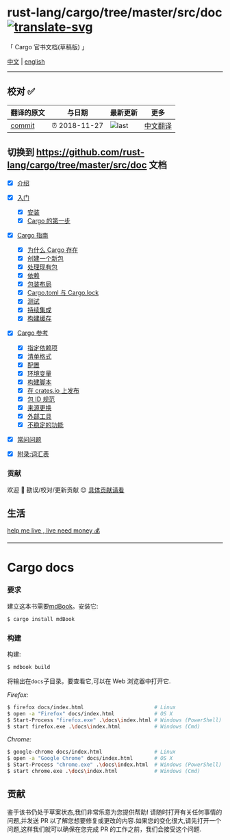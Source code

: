# rust-lang/cargo/tree/master/src/doc  [![translate-svg]][translate-list]

<!-- [![explain]][source] -->

[explain]: http://llever.com/explain.svg
[source]: https://github.com/chinanf-boy/Source-Explain
[translate-svg]: http://llever.com/translate.svg
[translate-list]: https://github.com/chinanf-boy/chinese-translate-list
[size-img]: https://packagephobia.now.sh/badge?p=Name
[size]: https://packagephobia.now.sh/result?p=Name

「 Cargo 官书文档(草稿版) 」

[中文](./readme.md) | [english](https://github.com/istankovic/cargo-docs)

---

## 校对 ✅

<!-- doc-templite START generated -->
<!-- repo = 'rust-lang/cargo' -->
<!-- commit = 'a472e7c46f6df06f86bc3032181386087a1bb8c7' -->
<!-- time = '2018-11-27' -->
翻译的原文 | 与日期 | 最新更新 | 更多
---|---|---|---
[commit] | ⏰ 2018-11-27 | ![last] | [中文翻译][translate-list]

[last]: https://img.shields.io/github/last-commit/rust-lang/cargo.svg
[commit]: https://github.com/rust-lang/cargo/tree/a472e7c46f6df06f86bc3032181386087a1bb8c7

<!-- doc-templite END generated -->

## 切换到 https://github.com/rust-lang/cargo/tree/master/src/doc 文档

- [x] [介绍](./src/index.zh.md)

- [x] [入门](./src/getting-started/index.zh.md)

  - [x] [安装](./src/getting-started/installation.zh.md)
  - [x] [Cargo 的第一步](./src/getting-started/first-steps.zh.md)

- [x] [Cargo 指南](./src/guide/index.zh.md)

  - [x] [为什么 Cargo 存在](./src/guide/why-cargo-exists.zh.md)
  - [x] [创建一个新包](./src/guide/creating-a-new-project.zh.md)
  - [x] [处理现有包](./src/guide/working-on-an-existing-project.zh.md)
  - [x] [依赖](./src/guide/dependencies.zh.md)
  - [x] [包装布局](./src/guide/project-layout.zh.md)
  - [x] [Cargo.toml 与 Cargo.lock](./src/guide/cargo-toml-vs-cargo-lock.zh.md)
  - [x] [测试](./src/guide/tests.zh.md)
  - [x] [持续集成](./src/guide/continuous-integration.zh.md)
  - [x] [构建缓存](./src/guide/build-cache.zh.md)

- [x] [Cargo 参考](./src/reference/index.zh.md)

  - [x] [指定依赖项](./src/reference/specifying-dependencies.zh.md)
  - [x] [清单格式](./src/reference/manifest.zh.md)
  - [x] [配置](./src/reference/config.zh.md)
  - [x] [环境变量](./src/reference/environment-variables.zh.md)
  - [x] [构建脚本](./src/reference/build-scripts.zh.md)
  - [x] [在 crates.io 上发布](./src/reference/publishing.zh.md)
  - [x] [包 ID 规范](./src/reference/pkgid-spec.zh.md)
  - [x] [来源更换](./src/reference/source-replacement.zh.md)
  - [x] [外部工具](./src/reference/external-tools.zh.md)
  - [x] [不稳定的功能](./src/reference/unstable.zh.md)

- [x] [常问问题](./src/faq.zh.md)
- [x] [附录:词汇表](./src/appendix/glossary.zh.md)


### 贡献

欢迎 👏 勘误/校对/更新贡献 😊 [具体贡献请看](https://github.com/chinanf-boy/chinese-translate-list#贡献)

## 生活

[help me live , live need money 💰](https://github.com/chinanf-boy/live-need-money)

---

# Cargo docs

### 要求

建立这本书需要[mdBook]。安装它:

[mdBook]: https://github.com/azerupi/mdBook

```bash
$ cargo install mdBook
```

### 构建

构建:

```bash
$ mdbook build
```

将输出在`docs`子目录。要查看它,可以在 Web 浏览器中打开它.

_Firefox:_

```bash
$ firefox docs/index.html                       # Linux
$ open -a "Firefox" docs/index.html             # OS X
$ Start-Process "firefox.exe" .\docs\index.html # Windows (PowerShell)
$ start firefox.exe .\docs\index.html           # Windows (Cmd)
```

_Chrome:_

```bash
$ google-chrome docs/index.html                 # Linux
$ open -a "Google Chrome" docs/index.html       # OS X
$ Start-Process "chrome.exe" .\docs\index.html  # Windows (PowerShell)
$ start chrome.exe .\docs\index.html            # Windows (Cmd)
```

## 贡献

鉴于该书仍处于草案状态,我们非常乐意为您提供帮助! 请随时打开有关任何事情的问题,并发送 PR 以了解您想要修复或更改的内容.如果您的变化很大,请先打开一个问题,这样我们就可以确保在您完成 PR 的工作之前，我们会接受这个问题.
